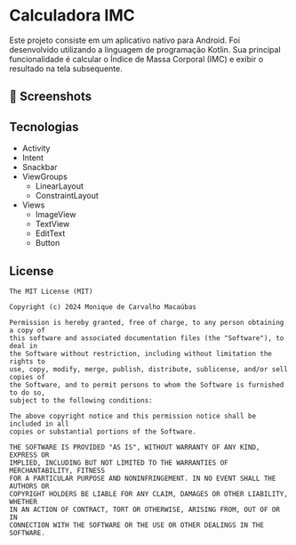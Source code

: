# Calculadora IMC
Este projeto consiste em um aplicativo nativo para Android. Foi desenvolvido utilizando a linguagem de programação Kotlin. Sua principal funcionalidade é calcular o Índice de Massa Corporal (IMC) e exibir o resultado na tela subsequente.

## :camera_flash: Screenshots
<!-- You can add more screenshots here if you like -->
<imc src="https://github.com/MMacaubas/calcIMC/assets/164377867/7cda8765-f088-4f7e-9536-8ec7852cbe4b" width=260/> <imc src="https://github.com/MMacaubas/calcIMC/assets/164377867/13e07d4b-eb90-4c5d-8a40-56110ee579fd" width=260/>

## Tecnologias
- Activity
- Intent
- Snackbar
- ViewGroups 
  - LinearLayout
  - ConstraintLayout
- Views
  - ImageView
  - TextView
  - EditText
  - Button

## License
```
The MIT License (MIT)

Copyright (c) 2024 Monique de Carvalho Macaúbas

Permission is hereby granted, free of charge, to any person obtaining a copy of
this software and associated documentation files (the "Software"), to deal in
the Software without restriction, including without limitation the rights to
use, copy, modify, merge, publish, distribute, sublicense, and/or sell copies of
the Software, and to permit persons to whom the Software is furnished to do so,
subject to the following conditions:

The above copyright notice and this permission notice shall be included in all
copies or substantial portions of the Software.

THE SOFTWARE IS PROVIDED "AS IS", WITHOUT WARRANTY OF ANY KIND, EXPRESS OR
IMPLIED, INCLUDING BUT NOT LIMITED TO THE WARRANTIES OF MERCHANTABILITY, FITNESS
FOR A PARTICULAR PURPOSE AND NONINFRINGEMENT. IN NO EVENT SHALL THE AUTHORS OR
COPYRIGHT HOLDERS BE LIABLE FOR ANY CLAIM, DAMAGES OR OTHER LIABILITY, WHETHER
IN AN ACTION OF CONTRACT, TORT OR OTHERWISE, ARISING FROM, OUT OF OR IN
CONNECTION WITH THE SOFTWARE OR THE USE OR OTHER DEALINGS IN THE SOFTWARE.
```
